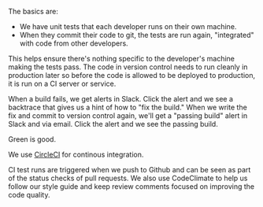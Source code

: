 The basics are:

- We have unit tests that each developer runs on their own machine.
- When they commit their code to git, the tests are run again, "integrated" with code from other developers.

This helps ensure there's nothing specific to the developer's machine making the tests pass. 
The code in version control needs to run cleanly in production later so before the code is allowed to be deployed to production,
it is run on a CI server or service.

When a build fails, we get alerts in Slack. Click the alert and we see a backtrace that gives us a hint of how to "fix the build."
When we write the fix and commit to version control again, we'll get a "passing build" alert in Slack and via email. Click the alert and we see the passing build.

Green is good.

We use [CircleCI](https://circleci.com/gh/andela) for continous integration.

CI test runs are triggered when we push to Github and can be seen as part of the status checks of pull requests.
We also use CodeClimate to help us follow our style guide and keep review comments focused on improving the code quality.
